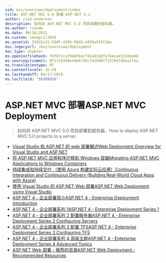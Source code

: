 ```yaml
---
uid: mvc/overview/deployment/index
title: ASP.NET MVC 5.0 部署-ASP.NET 4.x
author: rick-anderson
description: 如何将 ASP.NET MVC 5.0 项目部署到服务器。
ms.author: riande
ms.date: 08/18/2011
ms.custom: seoapril2019
ms.assetid: 31922c31-59df-4399-99d2-e935a476f16a
msc.legacyurl: /mvc/overview/deployment
msc.type: chapter
ms.openlocfilehash: f4fb7ccaf9e6fbecf414d1bdfe7b4cae3218de4b
ms.sourcegitcommit: 0f1119340e4464720cfd16d0ff15764746ea1fea
ms.translationtype: MT
ms.contentlocale: zh-CN
ms.lasthandoff: 04/17/2019
ms.locfileid: "59389916"
---
```

# <a name="aspnet-mvc-deployment"></a><span data-ttu-id="ec2ce-103">ASP.NET MVC 部署</span><span class="sxs-lookup"><span data-stu-id="ec2ce-103">ASP.NET MVC Deployment</span></span>

> <span data-ttu-id="ec2ce-104">如何将 ASP.NET MVC 5.0 项目部署到服务器。</span><span class="sxs-lookup"><span data-stu-id="ec2ce-104">How to deploy ASP.NET MVC 5.0 projects to a server.</span></span>

- [<span data-ttu-id="ec2ce-105">Visual Studio 和 ASP.NET 的 web 部署概述</span><span class="sxs-lookup"><span data-stu-id="ec2ce-105">Web Deployment Overview for Visual Studio and ASP.NET</span></span>](https://msdn.microsoft.com/library/dd394698)
- [<span data-ttu-id="ec2ce-106">将 ASP.NET MVC 应用程序迁移到 Windows 容器</span><span class="sxs-lookup"><span data-stu-id="ec2ce-106">Migrating ASP.NET MVC Applications to Windows Containers</span></span>](docker-aspnetmvc.md)
- [<span data-ttu-id="ec2ce-107">持续集成和持续交付 （使用 Azure 构建实际云应用）</span><span class="sxs-lookup"><span data-stu-id="ec2ce-107">Continuous Integration and Continuous Delivery (Building Real-World Cloud Apps with Azure)</span></span>](../../../aspnet/overview/developing-apps-with-windows-azure/building-real-world-cloud-apps-with-windows-azure/continuous-integration-and-continuous-delivery.md)
- [<span data-ttu-id="ec2ce-108">使用 Visual Studio 的 ASP.NET Web 部署</span><span class="sxs-lookup"><span data-stu-id="ec2ce-108">ASP.NET Web Deployment using Visual Studio</span></span>](../../../web-forms/overview/deployment/visual-studio-web-deployment/index.md)
- [<span data-ttu-id="ec2ce-109">ASP.NET 4 - 企业部署简介</span><span class="sxs-lookup"><span data-stu-id="ec2ce-109">ASP.NET 4 - Enterprise Deployment Introduction</span></span>](../../../web-forms/overview/deployment/deploying-web-applications-in-enterprise-scenarios/index.md)
- [<span data-ttu-id="ec2ce-110">ASP.NET 4 - 企业部署系列 1</span><span class="sxs-lookup"><span data-stu-id="ec2ce-110">ASP.NET 4 - Enterprise Deployment Series 1</span></span>](../../../web-forms/overview/deployment/web-deployment-in-the-enterprise/index.md)
- [<span data-ttu-id="ec2ce-111">ASP.NET 4 - 企业部署系列 2 配置服务器</span><span class="sxs-lookup"><span data-stu-id="ec2ce-111">ASP.NET 4 - Enterprise Deployment Series 2 Configuring Servers</span></span>](../../../web-forms/overview/deployment/configuring-server-environments-for-web-deployment/index.md)
- [<span data-ttu-id="ec2ce-112">ASP.NET 4 - 企业部署系列 3 配置 TFS</span><span class="sxs-lookup"><span data-stu-id="ec2ce-112">ASP.NET 4 - Enterprise Deployment Series 3 Configuring TFS</span></span>](../../../web-forms/overview/deployment/configuring-team-foundation-server-for-web-deployment/index.md)
- [<span data-ttu-id="ec2ce-113">ASP.NET 4 - 企业部署系列 4 高级主题</span><span class="sxs-lookup"><span data-stu-id="ec2ce-113">ASP.NET 4 - Enterprise Deployment Series 4 Advanced Topics</span></span>](../../../web-forms/overview/deployment/advanced-enterprise-web-deployment/index.md)
- [<span data-ttu-id="ec2ce-114">ASP.NET Web 部署 - 推荐的资源</span><span class="sxs-lookup"><span data-stu-id="ec2ce-114">ASP.NET Web Deployment - Recommended Resources</span></span>](../../../whitepapers/aspnet-web-deployment-content-map.md)
